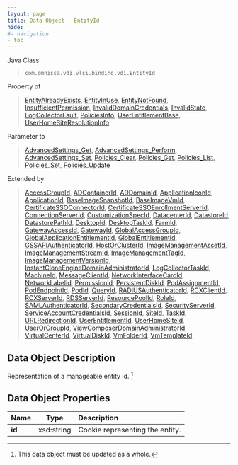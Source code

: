 ```yaml
---
layout: page
title: Data Object - EntityId
hide:
#- navigation
- toc
---
```






Java Class
> `com.omnissa.vdi.vlsi.binding.vdi.EntityId`

Property of
> [EntityAlreadyExists](vdi.fault.EntityAlreadyExists.md#field_detail), [EntityInUse](vdi.fault.EntityInUse.md#field_detail), [EntityNotFound](vdi.fault.EntityNotFound.md#field_detail), [InsufficientPermission](vdi.fault.InsufficientPermission.md#field_detail), [InvalidDomainCredentials](vdi.fault.InvalidDomainCredentials.md#field_detail), [InvalidState](vdi.fault.InvalidState.md#field_detail), [LogCollectorFault](vdi.fault.LogCollectorFault.md#field_detail), [PoliciesInfo](vdi.users.Policies.PoliciesInfo.md#field_detail), [UserEntitlementBase](vdi.users.UserEntitlement.UserEntitlementBase.md#field_detail), [UserHomeSiteResolutionInfo](vdi.federation.UserHomeSite.UserHomeSiteResolutionInfo.md#field_detail)

Parameter to
> [AdvancedSettings_Get](vdi.utils.AdvancedSettings.md#get), [AdvancedSettings_Perform](vdi.utils.AdvancedSettings.md#perform), [AdvancedSettings_Set](vdi.utils.AdvancedSettings.md#set), [Policies_Clear](vdi.users.Policies.md#clear), [Policies_Get](vdi.users.Policies.md#get), [Policies_List](vdi.users.Policies.md#list), [Policies_Set](vdi.users.Policies.md#set), [Policies_Update](vdi.users.Policies.md#update)

Extended by
> [AccessGroupId](vdi.entity.AccessGroupId.md), [ADContainerId](vdi.entity.ADContainerId.md), [ADDomainId](vdi.entity.ADDomainId.md), [ApplicationIconId](vdi.entity.ApplicationIconId.md), [ApplicationId](vdi.entity.ApplicationId.md), [BaseImageSnapshotId](vdi.entity.BaseImageSnapshotId.md), [BaseImageVmId](vdi.entity.BaseImageVmId.md), [CertificateSSOConnectorId](vdi.entity.CertificateSSOConnectorId.md), [CertificateSSOEnrollmentServerId](vdi.entity.CertificateSSOEnrollmentServerId.md), [ConnectionServerId](vdi.entity.ConnectionServerId.md), [CustomizationSpecId](vdi.entity.CustomizationSpecId.md), [DatacenterId](vdi.entity.DatacenterId.md), [DatastoreId](vdi.entity.DatastoreId.md), [DatastorePathId](vdi.entity.DatastorePathId.md), [DesktopId](vdi.entity.DesktopId.md), [DesktopTaskId](vdi.entity.DesktopTaskId.md), [FarmId](vdi.entity.FarmId.md), [GatewayAccessId](vdi.entity.GatewayAccessId.md), [GatewayId](vdi.entity.GatewayId.md), [GlobalAccessGroupId](vdi.entity.GlobalAccessGroupId.md), [GlobalApplicationEntitlementId](vdi.entity.GlobalApplicationEntitlementId.md), [GlobalEntitlementId](vdi.entity.GlobalEntitlementId.md), [GSSAPIAuthenticatorId](vdi.entity.GSSAPIAuthenticatorId.md), [HostOrClusterId](vdi.entity.HostOrClusterId.md), [ImageManagementAssetId](vdi.entity.ImageManagementAssetId.md), [ImageManagementStreamId](vdi.entity.ImageManagementStreamId.md), [ImageManagementTagId](vdi.entity.ImageManagementTagId.md), [ImageManagementVersionId](vdi.entity.ImageManagementVersionId.md), [InstantCloneEngineDomainAdministratorId](vdi.entity.InstantCloneEngineDomainAdministratorId.md), [LogCollectorTaskId](vdi.entity.LogCollectorTaskId.md), [MachineId](vdi.entity.MachineId.md), [MessageClientId](vdi.entity.MessageClientId.md), [NetworkInterfaceCardId](vdi.entity.NetworkInterfaceCardId.md), [NetworkLabelId](vdi.entity.NetworkLabelId.md), [PermissionId](vdi.entity.PermissionId.md), [PersistentDiskId](vdi.entity.PersistentDiskId.md), [PodAssignmentId](vdi.entity.PodAssignmentId.md), [PodEndpointId](vdi.entity.PodEndpointId.md), [PodId](vdi.entity.PodId.md), [QueryId](vdi.entity.QueryId.md), [RADIUSAuthenticatorId](vdi.entity.RADIUSAuthenticatorId.md), [RCXClientId](vdi.entity.RCXClientId.md), [RCXServerId](vdi.entity.RCXServerId.md), [RDSServerId](vdi.entity.RDSServerId.md), [ResourcePoolId](vdi.entity.ResourcePoolId.md), [RoleId](vdi.entity.RoleId.md), [SAMLAuthenticatorId](vdi.entity.SAMLAuthenticatorId.md), [SecondaryCredentialsId](vdi.entity.SecondaryCredentialsId.md), [SecurityServerId](vdi.entity.SecurityServerId.md), [ServiceAccountCredentialsId](vdi.entity.ServiceAccountCredentialsId.md), [SessionId](vdi.entity.SessionId.md), [SiteId](vdi.entity.SiteId.md), [TaskId](vdi.entity.TaskId.md), [URLRedirectionId](vdi.entity.URLRedirectionId.md), [UserEntitlementId](vdi.entity.UserEntitlementId.md), [UserHomeSiteId](vdi.entity.UserHomeSiteId.md), [UserOrGroupId](vdi.entity.UserOrGroupId.md), [ViewComposerDomainAdministratorId](vdi.entity.ViewComposerDomainAdministratorId.md), [VirtualCenterId](vdi.entity.VirtualCenterId.md), [VirtualDiskId](vdi.entity.VirtualDiskId.md), [VmFolderId](vdi.entity.VmFolderId.md), [VmTemplateId](vdi.entity.VmTemplateId.md)


## Data Object Description

Representation of a manageable entity id.
 [^167]



## Data Object Properties

 Name | Type | Description
:---|:---:|:---
**id**|  xsd:string|  Cookie representing the entity.


 


[^167]: This data object must be updated as a whole.